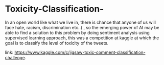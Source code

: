 # Toxicity-Classification-
In an open world like what we live in, there is chance that anyone of us will face hate, racism, discrimination etc..) , so the emerging power of AI may be able to find a solution to this problem by doing sentiment analysis using supervised learning approach, this was a competition at kaggle at which the goal is to classify the level of toxicity of the tweets.

link: https://www.kaggle.com/c/jigsaw-toxic-comment-classification-challenge.
